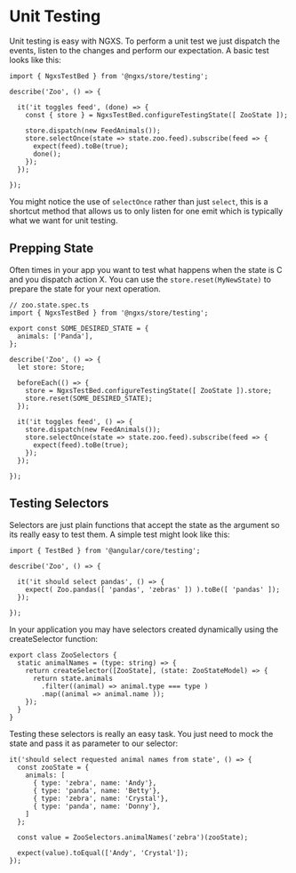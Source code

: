 # Unit Testing

Unit testing is easy with NGXS. To perform a unit test we just dispatch the events, listen to the changes and
perform our expectation. A basic test looks like this:

```TS
import { NgxsTestBed } from '@ngxs/store/testing';

describe('Zoo', () => {

  it('it toggles feed', (done) => {
    const { store } = NgxsTestBed.configureTestingState([ ZooState ]);

    store.dispatch(new FeedAnimals());
    store.selectOnce(state => state.zoo.feed).subscribe(feed => {
      expect(feed).toBe(true);
      done();
    });
  });

});
```

You might notice the use of `selectOnce` rather than just `select`, this is a shortcut
method that allows us to only listen for one emit which is typically what we want
for unit testing.

## Prepping State

Often times in your app you want to test what happens when the state is C and you dispatch action X. You
can use the `store.reset(MyNewState)` to prepare the state for your next operation.

```TS
// zoo.state.spec.ts
import { NgxsTestBed } from '@ngxs/store/testing';

export const SOME_DESIRED_STATE = {
  animals: ['Panda'],
};

describe('Zoo', () => {
  let store: Store;

  beforeEach(() => {
    store = NgxsTestBed.configureTestingState([ ZooState ]).store;
    store.reset(SOME_DESIRED_STATE);
  });

  it('it toggles feed', () => {
    store.dispatch(new FeedAnimals());
    store.selectOnce(state => state.zoo.feed).subscribe(feed => {
      expect(feed).toBe(true);
    });
  });

});
```

## Testing Selectors

Selectors are just plain functions that accept the state as the argument
so its really easy to test them. A simple test might look like this:

```TS
import { TestBed } from '@angular/core/testing';

describe('Zoo', () => {

  it('it should select pandas', () => {
    expect( Zoo.pandas([ 'pandas', 'zebras' ]) ).toBe([ 'pandas' ]);
  });

});
```

In your application you may have selectors created dynamically using the createSelector function:

```TS
export class ZooSelectors {
  static animalNames = (type: string) => {
    return createSelector([ZooState], (state: ZooStateModel) => {
      return state.animals
        .filter((animal) => animal.type === type )
        .map((animal => animal.name ));
    });
  }
}
```

Testing these selectors is really an easy task.
You just need to mock the state and pass it as parameter to our selector:

```TS
it('should select requested animal names from state', () => {
  const zooState = {
    animals: [
      { type: 'zebra', name: 'Andy'},
      { type: 'panda', name: 'Betty'},
      { type: 'zebra', name: 'Crystal'},
      { type: 'panda', name: 'Donny'},
    ]
  };

  const value = ZooSelectors.animalNames('zebra')(zooState);

  expect(value).toEqual(['Andy', 'Crystal']);
});
```
